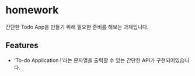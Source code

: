 # homework

간단한 Todo App을 만들기 위해 필요한 준비를 해보는 과제입니다.

## Features

- ‘To-do Application !’라는 문자열을 출력할 수 있는 간단한 API가 구현되어있습니다.
